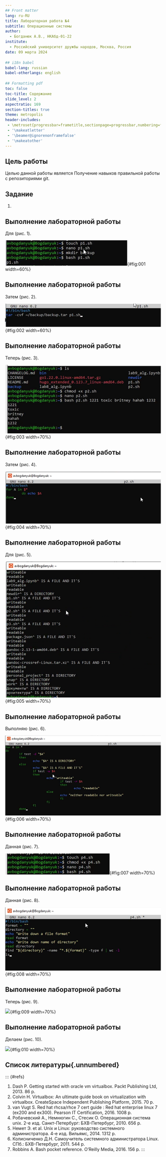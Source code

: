 ```yaml
---
## Front matter
lang: ru-RU
title: Лабораторная работа №4
subtitle: Операционные системы
author:
  - Богданюк А.В., НКАбд-01-22
institute:
  - Российский университет дружбы народов, Москва, Россия
date: 09 марта 2024

## i18n babel
babel-lang: russian
babel-otherlangs: english

## Formatting pdf
toc: false
toc-title: Содержание
slide_level: 2
aspectratio: 169
section-titles: true
theme: metropolis
header-includes:
 - \metroset{progressbar=frametitle,sectionpage=progressbar,numbering=fraction}
 - '\makeatletter'
 - '\beamer@ignorenonframefalse'
 - '\makeatother'
---
```


## Цель работы

Целью данной работы является Получение навыков правильной работы с репозиториями git.

## Задание

1. 

## Выполнение лабораторной работы

Для (рис. 1).

![](image/1.png){#fig:001 width=60%}

## Выполнение лабораторной работы

Затем (рис. 2).

![](image/2.png){#fig:002 width=60%}

## Выполнение лабораторной работы

Теперь (рис. 3).

![](image/3.png){#fig:003 width=70%}

## Выполнение лабораторной работы

Затем (рис. 4).

![](image/4.png){#fig:004 width=70%}

## Выполнение лабораторной работы

Для (рис. 5).

![](image/5.png){#fig:005 width=70%}

## Выполнение лабораторной работы

Выполняю (рис. 6).

![](image/6.png){#fig:006 width=70%}

## Выполнение лабораторной работы

Данная (рис. 7).

![](image/7.png){#fig:007 width=70%}

## Выполнение лабораторной работы

Данная (рис. 8).

![](image/8.png){#fig:008 width=70%}

## Выполнение лабораторной работы

Теперь (рис. 9).

![](image/9.png){#fig:009 width=70%}

## Выполнение лабораторной работы

Делаем (рис. 10).

![](image/10.png){#fig:010 width=70%}

## Список литературы{.unnumbered}

::: {#refs}
1. Dash P. Getting started with oracle vm virtualbox. Packt Publishing Ltd, 2013. 86 p.
2. Colvin H. Virtualbox: An ultimate guide book on virtualization with virtualbox. CreateSpace Independent Publishing Platform, 2015. 70 p.
3. van Vugt S. Red hat rhcsa/rhce 7 cert guide : Red hat enterprise linux 7 (ex200 and ex300). Pearson IT Certification, 2016. 1008 p.
4. Робачевский А., Немнюгин С., Стесик О. Операционная система unix. 2-е изд. Санкт-Петербург: БХВ-Петербург, 2010. 656 p.
5. Немет Э. et al. Unix и Linux: руководство системного администратора. 4-е изд. Вильямс, 2014. 1312 p.
6. Колисниченко Д.Н. Самоучитель системного администратора Linux. СПб.: БХВ-Петербург, 2011. 544 p.
7. Robbins A. Bash pocket reference. O’Reilly Media, 2016. 156 p.
:::